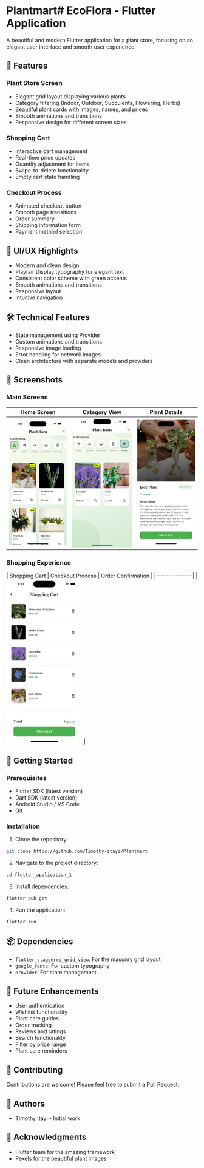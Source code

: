 # Plantmart# EcoFlora - Flutter Application

A beautiful and modern Flutter application for a plant store, focusing on an elegant user interface and smooth user experience.

## 🌿 Features

### Plant Store Screen
- Elegant grid layout displaying various plants
- Category filtering (Indoor, Outdoor, Succulents, Flowering, Herbs)
- Beautiful plant cards with images, names, and prices
- Smooth animations and transitions
- Responsive design for different screen sizes

### Shopping Cart
- Interactive cart management
- Real-time price updates
- Quantity adjustment for items
- Swipe-to-delete functionality
- Empty cart state handling

### Checkout Process
- Animated checkout button
- Smooth page transitions
- Order summary
- Shipping information form
- Payment method selection

## 🎨 UI/UX Highlights
- Modern and clean design
- Playfair Display typography for elegant text
- Consistent color scheme with green accents
- Smooth animations and transitions
- Responsive layout
- Intuitive navigation

## 🛠️ Technical Features
- State management using Provider
- Custom animations and transitions
- Responsive image loading
- Error handling for network images
- Clean architecture with separate models and providers

## 📱 Screenshots

### Main Screens
| Home Screen | Category View | Plant Details |
|-------------|---------------|---------------|
| <img src="flutter_application_1/lib/screenshots/Plant-Store.png" width="200"/> | <img src="flutter_application_1/lib/screenshots/category-page.png" width="200"/> | <img src="flutter_application_1/lib/screenshots/plant-detail.png" width="200"/> |

### Shopping Experience
| Shopping Cart | Checkout Process | Order Confirmation |
|---------------|
| <img src="flutter_application_1/lib/screenshots/cart.png" width="200"/> | 


## 🚀 Getting Started

### Prerequisites
- Flutter SDK (latest version)
- Dart SDK (latest version)
- Android Studio / VS Code
- Git

### Installation
1. Clone the repository:
```bash
git clone https://github.com/Timothy-itayi/Plantmart
```

2. Navigate to the project directory:
```bash
cd flutter_application_1
```

3. Install dependencies:
```bash
flutter pub get
```

4. Run the application:
```bash
flutter run
```

## 📦 Dependencies
- `flutter_staggered_grid_view`: For the masonry grid layout
- `google_fonts`: For custom typography
- `provider`: For state management

## 🎯 Future Enhancements
- User authentication
- Wishlist functionality
- Plant care guides
- Order tracking
- Reviews and ratings
- Search functionality
- Filter by price range
- Plant care reminders

## 🤝 Contributing
Contributions are welcome! Please feel free to submit a Pull Request.


## 👥 Authors
- Timothy Itayi - Initial work

## 🙏 Acknowledgments
- Flutter team for the amazing framework
- Pexels for the beautiful plant images

